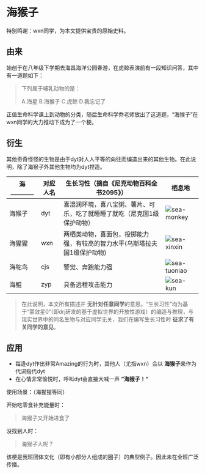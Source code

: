 # 海猴子

特别鸣谢：wxn同学，为本文提供宝贵的原始史料。



## 由来

​	始创于在八年级下学期去海昌海洋公园春游，在虎鲸表演前有一段知识问答，其中有一道题如下：

> 下列属于哺乳动物的是：
>
> A.海星 	B.海猴子 	C.虎鲸 	D.我忘记了

正值生命科学课上到动物的分类，随后生命科学乔老师放出了这道题，“海猴子”在wxn同学的大力推动下成为了一个梗。

## 衍生

其他奇奇怪怪的生物是由于dyt对人人平等的向往而编造出来的其他生物。在此说明，除了海猴子外其他生物均为dyt捏造。

|海________ | 对应人名 | 生长习性（摘自《尼克动物百科全书2095》） | 栖息地 |
|---          |   ---      |       ---   |     ---     |
| 海猴子 | dyt | 喜湿润环境，喜八宝粥、薯片、可乐，吃了就睡睡了就吃（尼克国1级保护动物） | ![sea-monkey](https://github.com/user-attachments/assets/afb8292d-f409-461c-824d-e5f305ada6cf)
| 海猩猩 | wxn | 两栖类动物，喜面包，投掷能力强，有较高的智力水平(乌斯塔拉夫国1级保护动物) |![sea-xinxin](https://github.com/user-attachments/assets/de05302c-1fa5-481e-8cff-871e446837cf)
 | 海鸵鸟 | cjs | 警觉、奔跑能力强 |![sea-tuoniao](https://github.com/user-attachments/assets/dec7c5d5-cd64-4f39-87e2-3ac9bbcd0e3d)
 | 海鲲 | zyp | 具备远程攻击能力 |![sea-kun](https://github.com/user-attachments/assets/59824c99-1338-4af1-aa35-c34282892a70)|
> 在此说明，本文所有描述并 **无针对任意同学**的意思。“生长习性”均为基于“蒙敛星0“（即drj研发的基于虚拟世界的开放性游戏）的编造与推理，与现实世界中的同名生物与对应同学无关，我们在编写生长习性时 **征求了有关同学的意见**。 

## 应用

- 每逢dyt作出非常Amazing的行为时，其他人（尤指wxn）会以 **海猴子**来作为代词指代dyt
- 在心情非常愉悦时，呼叫dyt会直接大喊一声 **”海猴子！“**

使用场景：（海猩猩等同）

开始吃零食补充能量时：

> 海猴子又开始进食了

没找到人时：

> 海猴子人呢？

该梗是我班团体文化（即有小部分人组成的圈子）的典型例子。因此未在全班广泛传播。

